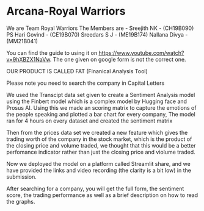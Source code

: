 # Arcana-Royal Warriors
We are Team Royal Warriors
The Members are - 
Sreejith NK - (CH19B090)
PS Hari Govind - (CE19B070)
Sreedars S J - (ME19B174)
Nallana Divya - (MM21B041)

You can find the guide to using it on https://www.youtube.com/watch?v=9hXBZX1NaVw. The one given on google form is not the correct one.

OUR PRODUCT IS CALLED FAT (Finanical Analysis Tool)

Please note you need to search the company in Capital Letters
 
We used the Transcipt data set given to create a Sentiment Analysis model using the Finbert model which is a complex model
by Hugging face and Prosus AI.
Using this we made an scoring matrix to capture the emotions of the people speaking and plotted a bar chart for every company, The model ran for 4 hours on 
every dataset and created the sentiment matrix

Then from the prices data set we created a new feature which gives the trading worth of the company in the stock market, which is the product of the closing price and volume traded, we thought that this would be a better perfomance indicator rather than just the closing price and violume traded.

Now we deployed the model on a platform called Streamlit share, and we have provided the links and video recording (the clarity is a bit low) in the submission.

After searching for a company, you will get the full form, the sentiment score, the trading performance as well as a brief description on how to read the graphs.
